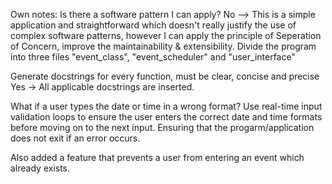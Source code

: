 Own notes:
Is there a software pattern I can apply?
    No --> This is a simple application and straightforward which doesn't really justify the use of complex software patterns, however I can apply the principle of Seperation of Concern, improve the maintainability & extensibility. Divide the program into three files "event_class", "event_scheduler" and "user_interface"

Generate docstrings for every function, must be clear, concise and precise
   Yes -> All applicable docstrings are inserted.

What if a user types the date or time in a wrong format?
Use real-time input validation loops to ensure the user enters the correct date and time formats before moving on to the next input. Ensuring that the progarm/application does not exit if an error occurs.

Also added a feature that prevents a user from entering an event which already exists.



   